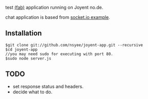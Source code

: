 test [(fab)](http://fabjs.org) application running on Joyent no.de.

chat application is based from [socket.io example](http://github.com/LearnBoost/Socket.IO-node/tree/master/example/).

## Installation

	$git clone git://github.com/nsyee/joyent-app.git --recursive
	$cd joyent-app
	//you may need sudo for executing with port 80.
	$sudo node server.js

## TODO
* set response status and headers.
* decide what to do.
